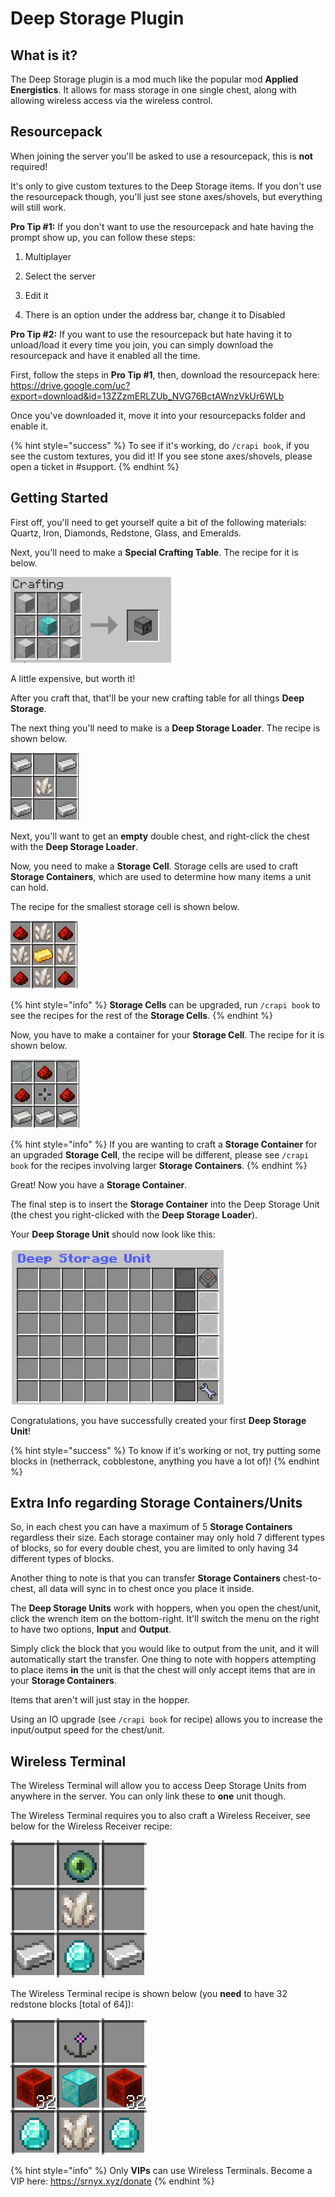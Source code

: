 # Deep Storage Plugin

## What is it?
The Deep Storage plugin is a mod much like the popular mod **Applied Energistics**. It allows for mass storage in one single chest, along with allowing wireless access via the wireless control.

## Resourcepack
When joining the server you'll be asked to use a resourcepack, this is **not** required!

It's only to give custom textures to the Deep Storage items. If you don't use the resourcepack though, you'll just see stone axes/shovels, but everything will still work.

**Pro Tip #1:**
If you don't want to use the resourcepack and hate having the prompt show up, you can follow these steps:

1. Multiplayer

3. Select the server

5. Edit it

7. There is an option under the address bar, change it to Disabled

**Pro Tip #2:**
If you want to use the resourcepack but hate having it to unload/load it every time you join, you can simply download the resourcepack and have it enabled all the time.

First, follow the steps in **Pro Tip #1**, then, download the resourcepack here: https://drive.google.com/uc?export=download&id=13ZZzmERLZUb_NVG76BctAWnzVkUr6WLb

Once you've downloaded it, move it into your resourcepacks folder and enable it.

{% hint style="success" %} To see if it's working, do `/crapi book`, if you see the custom textures, you did it! If you see stone axes/shovels, please open a ticket in #support. {% endhint %}

## Getting Started
First off, you'll need to get yourself quite a bit of the following materials: Quartz, Iron, Diamonds, Redstone, Glass, and Emeralds.

Next, you'll need to make a **Special Crafting Table**. The recipe for it is below.

![4 Iron Blocks, 4 Glass, 1 Diamond Block](../../.gitbook/assets/deepstoragecraftingtablerecipe.PNG)

A little expensive, but worth it!

After you craft that, that'll be your new crafting table for all things **Deep Storage**.

The next thing you'll need to make is a **Deep Storage Loader**. The recipe is shown below.

![4 Iron, 1 Quarts](../../.gitbook/assets/deepstorageloaderrecipe.PNG)

Next, you'll want to get an **empty** double chest, and right-click the chest with the **Deep Storage Loader**.

Now, you need to make a **Storage Cell**. Storage cells are used to craft **Storage Containers**, which are used to determine how many items a unit can hold.

The recipe for the smallest storage cell is shown below.

![4 Redstone, 4 Quartz, 1 Gold](../../.gitbook/assets/storagecell1krecipe.PNG)

{% hint style="info" %} **Storage Cells** can be upgraded, run `/crapi book` to see the recipes for the rest of the **Storage Cells**. {% endhint %}

Now, you have to make a container for your **Storage Cell**. The recipe for it is shown below.

![2 Glass, 3 Redstone, 1 Storage Cell (1k), 3 Iron](../../.gitbook/assets/storagecellcontainerrecipe.PNG)

{% hint style="info" %} If you are wanting to craft a **Storage Container** for an upgraded **Storage Cell**, the recipe will be different, please see `/crapi book` for the recipes involving larger **Storage Containers**. {% endhint %}


Great! Now you have a **Storage Container**.

The final step is to insert the **Storage Container** into the Deep Storage Unit (the chest you right-clicked with the **Deep Storage Loader**).

Your **Deep Storage Unit** should now look like this:

![](../../.gitbook/assets/deepstorageunitexample.PNG)

Congratulations, you have successfully created your first **Deep Storage Unit**!

{% hint style="success" %} To know if it's working or not, try putting some blocks in (netherrack, cobblestone, anything you have a lot of)! {% endhint %}

## Extra Info regarding Storage Containers/Units
So, in each chest you can have a maximum of 5 **Storage Containers** regardless their size. Each storage container may only hold 7 different types of blocks, so for every double chest, you are limited to only having 34 different types of blocks.

Another thing to note is that you can transfer **Storage Containers** chest-to-chest, all data will sync in to chest once you place it inside.

The **Deep Storage Units** work with hoppers, when you open the chest/unit, click the wrench item on the bottom-right. It'll switch the menu on the right to have two options, **Input** and **Output**.

Simply click the block that you would like to output from the unit, and it will automatically start the transfer. One thing to note with hoppers attempting to place items **in** the unit is that the chest will only accept items that are in your **Storage Containers**.

Items that aren't will just stay in the hopper.

Using an IO upgrade (see `/crapi book` for recipe) allows you to increase the input/output speed for the chest/unit.

## Wireless Terminal
The Wireless Terminal will allow you to access Deep Storage Units from anywhere in the server. You can only link these to **one** unit though.

The Wireless Terminal requires you to also craft a Wireless Receiver, see below for the Wireless Receiver recipe:

![1 Eye of Ender, 1 Quartz, 2 Iron Ingots, 1 Diamond](../../.gitbook/assets/wirelessreceiver.PNG)

The Wireless Terminal recipe is shown below (you **need** to have 32 redstone blocks [total of 64]):

![1 Wireless Receiver, 64 Redstone Blocks, 1 Diamond Block, 2 Diamonds, 1 Quartz](../../.gitbook/assets/wirelessterminal.PNG)

{% hint style="info" %} Only **VIPs** can use Wireless Terminals. Become a VIP here: https://srnyx.xyz/donate {% endhint %}
